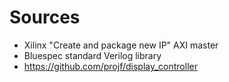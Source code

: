 # Sources

* Xilinx "Create and package new IP" AXI master
* Bluespec standard Verilog library
* https://github.com/projf/display_controller